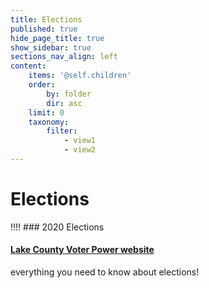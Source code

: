 ```yaml
---
title: Elections
published: true
hide_page_title: true
show_sidebar: true
sections_nav_align: left
content:
    items: '@self.children'
    order:
        by: folder
        dir: asc
    limit: 0
    taxonomy:
        filter:
            - view1
            - view2
---
```


# Elections

!!!! ### 2020 Elections
#### [Lake County Voter Power website](https://lakecountyil.gov/351/Voter-Power-for-Registered-Voters)
everything you need to know about elections!
